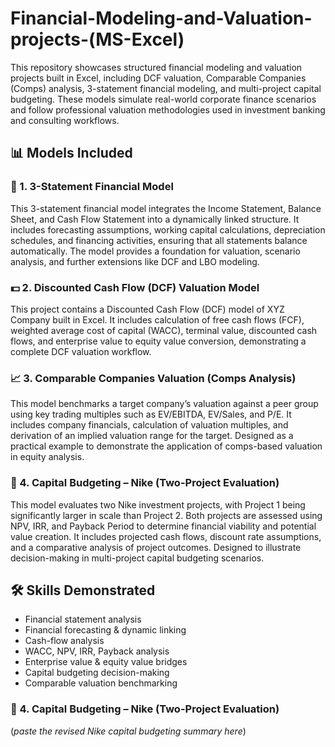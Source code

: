# Financial-Modeling-and-Valuation-projects-(MS-Excel)
This repository showcases structured financial modeling and valuation projects built in Excel, including DCF valuation, Comparable Companies (Comps) analysis, 3-statement financial modeling, and multi-project capital budgeting. These models simulate real-world corporate finance scenarios and follow professional valuation methodologies used in investment banking and consulting workflows.
## 📊 Models Included

### 📘 1. 3-Statement Financial Model
This 3-statement financial model integrates the Income Statement, Balance Sheet, and Cash Flow Statement into a dynamically linked structure. It includes forecasting assumptions, working capital calculations, depreciation schedules, and financing activities, ensuring that all statements balance automatically. The model provides a foundation for valuation, scenario analysis, and further extensions like DCF and LBO modeling.

### 💵 2. Discounted Cash Flow (DCF) Valuation Model
This project contains a Discounted Cash Flow (DCF) model of XYZ Company built in Excel. It includes calculation of free cash flows (FCF), weighted average cost of capital (WACC), terminal value, discounted cash flows, and enterprise value to equity value conversion, demonstrating a complete DCF valuation workflow.

### 📈 3. Comparable Companies Valuation (Comps Analysis)
This model benchmarks a target company’s valuation against a peer group using key trading multiples such as EV/EBITDA, EV/Sales, and P/E.
It includes company financials, calculation of valuation multiples, and derivation of an implied valuation range for the target.
Designed as a practical example to demonstrate the application of comps-based valuation in equity analysis.

### 👟 4. Capital Budgeting – Nike (Two-Project Evaluation)
This model evaluates two Nike investment projects, with Project 1 being significantly larger in scale than Project 2.
Both projects are assessed using NPV, IRR, and Payback Period to determine financial viability and potential value creation.
It includes projected cash flows, discount rate assumptions, and a comparative analysis of project outcomes.
Designed to illustrate decision-making in multi-project capital budgeting scenarios.


## 🛠️ Skills Demonstrated
- Financial statement analysis
- Financial forecasting & dynamic linking
- Cash-flow analysis
- WACC, NPV, IRR, Payback analysis
- Enterprise value & equity value bridges
- Capital budgeting decision-making
- Comparable valuation benchmarking
 

### 👟 4. Capital Budgeting – Nike (Two-Project Evaluation)
(*paste the revised Nike capital budgeting summary here*)
